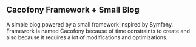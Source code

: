 ## Cacofony Framework + Small Blog

A simple blog powered by a small framework inspired by Symfony.  
Framework is named Cacofony because of time constraints to create and also because it requires a lot of modifications and optimizations.
